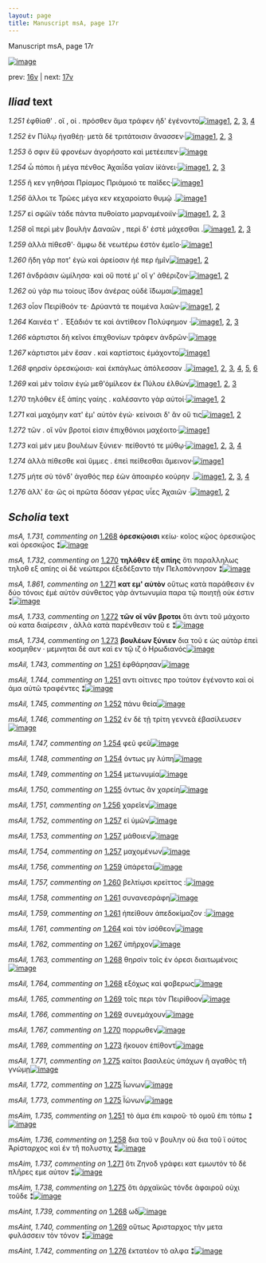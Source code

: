```yaml
---
layout: page
title: Manuscript msA, page 17r
---
```


Manuscript msA, page 17r

[![image](http://www.homermultitext.org/iipsrv?OBJ=IIP,1.0&FIF=/project/homer/pyramidal/deepzoom/hmt/vaimg/2017a/VA017RN_0018.tif&WID=100&CVT=JPEG)](http://www.homermultitext.org/ict2/?urn=urn:cite2:hmt:vaimg.2017a:VA017RN_0018)

prev:  [16v](../16v) | next:  [17v](../17v)

## *Iliad* text

*1.251* <a id="1.251"/> ἐφθίαθ' . οἵ , οἱ . πρόσθεν ἅμα τράφεν ἠδ' ἐγένοντο[![image](http://www.homermultitext.org/iipsrv?OBJ=IIP,1.0&FIF=/project/homer/pyramidal/deepzoom/hmt/vaimg/2017a/VA017RN_0018.tif&RGN=0.181,0.1946,0.358,0.0285&WID=1000&CVT=JPEG)](http://www.homermultitext.org/ict2/?urn=urn:cite2:hmt:vaimg.2017a:VA017RN_0018@0.181,0.1946,0.358,0.0285)[1](#msAil_1.744), [2](#msAil_1.743), [3](#msA_1.720), [4](#msAim_1.735)

*1.252* <a id="1.252"/> ἐν Πύλῳ ἠγαθέῃ· 					μετὰ δὲ τριτάτοισιν ἄνασσεν·[![image](http://www.homermultitext.org/iipsrv?OBJ=IIP,1.0&FIF=/project/homer/pyramidal/deepzoom/hmt/vaimg/2017a/VA017RN_0018.tif&RGN=0.177,0.2134,0.375,0.0285&WID=1000&CVT=JPEG)](http://www.homermultitext.org/ict2/?urn=urn:cite2:hmt:vaimg.2017a:VA017RN_0018@0.177,0.2134,0.375,0.0285)[1](#msA_1.721), [2](#msAil_1.745), [3](#msAil_1.746)

*1.253* <a id="1.253"/> ὅ σφιν ἔϋ φρονέων ἀγορήσατο καὶ μετέειπεν·[![image](http://www.homermultitext.org/iipsrv?OBJ=IIP,1.0&FIF=/project/homer/pyramidal/deepzoom/hmt/vaimg/2017a/VA017RN_0018.tif&RGN=0.177,0.2329,0.338,0.0285&WID=1000&CVT=JPEG)](http://www.homermultitext.org/ict2/?urn=urn:cite2:hmt:vaimg.2017a:VA017RN_0018@0.177,0.2329,0.338,0.0285)

*1.254* <a id="1.254"/> ὦ πόποι ῆ μέγα πένθος Ἀχαιΐδα γαῖαν ἱ̈κάνει·[![image](http://www.homermultitext.org/iipsrv?OBJ=IIP,1.0&FIF=/project/homer/pyramidal/deepzoom/hmt/vaimg/2017a/VA017RN_0018.tif&RGN=0.17,0.2502,0.359,0.0285&WID=1000&CVT=JPEG)](http://www.homermultitext.org/ict2/?urn=urn:cite2:hmt:vaimg.2017a:VA017RN_0018@0.17,0.2502,0.359,0.0285)[1](#msAil_1.748), [2](#msAil_1.749), [3](#msAil_1.747)

*1.255* <a id="1.255"/> ῆ κεν γηθήσαι Πρίαμος 					 Πριάμοιό τε παῖδες·[![image](http://www.homermultitext.org/iipsrv?OBJ=IIP,1.0&FIF=/project/homer/pyramidal/deepzoom/hmt/vaimg/2017a/VA017RN_0018.tif&RGN=0.178,0.269,0.335,0.0285&WID=1000&CVT=JPEG)](http://www.homermultitext.org/ict2/?urn=urn:cite2:hmt:vaimg.2017a:VA017RN_0018@0.178,0.269,0.335,0.0285)[1](#msAil_1.750)

*1.256* <a id="1.256"/> ἄλλοι τε Τρῶες μέγα 					κεν κεχαροίατο θυμῷ .[![image](http://www.homermultitext.org/iipsrv?OBJ=IIP,1.0&FIF=/project/homer/pyramidal/deepzoom/hmt/vaimg/2017a/VA017RN_0018.tif&RGN=0.175,0.2885,0.335,0.0285&WID=1000&CVT=JPEG)](http://www.homermultitext.org/ict2/?urn=urn:cite2:hmt:vaimg.2017a:VA017RN_0018@0.175,0.2885,0.335,0.0285)[1](#msAil_1.751)

*1.257* <a id="1.257"/> εἰ σφῶϊν τάδε πάντα πυθοίατο μαρναμένοιϊν·[![image](http://www.homermultitext.org/iipsrv?OBJ=IIP,1.0&FIF=/project/homer/pyramidal/deepzoom/hmt/vaimg/2017a/VA017RN_0018.tif&RGN=0.175,0.3088,0.36,0.0285&WID=1000&CVT=JPEG)](http://www.homermultitext.org/ict2/?urn=urn:cite2:hmt:vaimg.2017a:VA017RN_0018@0.175,0.3088,0.36,0.0285)[1](#msAil_1.753), [2](#msAil_1.752), [3](#msAil_1.754)

*1.258* <a id="1.258"/> οἳ περὶ μὲν βουλὴν 					 Δαναῶν , περὶ δ' ἐστὲ 					μάχεσθαι .[![image](http://www.homermultitext.org/iipsrv?OBJ=IIP,1.0&FIF=/project/homer/pyramidal/deepzoom/hmt/vaimg/2017a/VA017RN_0018.tif&RGN=0.174,0.3298,0.363,0.0285&WID=1000&CVT=JPEG)](http://www.homermultitext.org/ict2/?urn=urn:cite2:hmt:vaimg.2017a:VA017RN_0018@0.174,0.3298,0.363,0.0285)[1](#msAim_1.736), [2](#msA_1.723), [3](#msAil_1.755)

*1.259* <a id="1.259"/> ἀλλὰ πίθεσθ'· ἄμφω δὲ νεωτέρω ἐστὸν ἐμεῖο·[![image](http://www.homermultitext.org/iipsrv?OBJ=IIP,1.0&FIF=/project/homer/pyramidal/deepzoom/hmt/vaimg/2017a/VA017RN_0018.tif&RGN=0.174,0.3479,0.34,0.0285&WID=1000&CVT=JPEG)](http://www.homermultitext.org/ict2/?urn=urn:cite2:hmt:vaimg.2017a:VA017RN_0018@0.174,0.3479,0.34,0.0285)[1](#msAil_1.756)

*1.260* <a id="1.260"/> ἤδη γάρ ποτ' ἐγὼ καὶ ἀρείοσιν ἠέ περ ἡμῖν[![image](http://www.homermultitext.org/iipsrv?OBJ=IIP,1.0&FIF=/project/homer/pyramidal/deepzoom/hmt/vaimg/2017a/VA017RN_0018.tif&RGN=0.175,0.3659,0.321,0.0293&WID=1000&CVT=JPEG)](http://www.homermultitext.org/ict2/?urn=urn:cite2:hmt:vaimg.2017a:VA017RN_0018@0.175,0.3659,0.321,0.0293)[1](#msAil_1.757), [2](#msA_1.724)

*1.261* <a id="1.261"/> ἀνδράσιν ὡμίλησα· καὶ οὔ ποτέ μ' οἵ γ' ἀθέριζον·[![image](http://www.homermultitext.org/iipsrv?OBJ=IIP,1.0&FIF=/project/homer/pyramidal/deepzoom/hmt/vaimg/2017a/VA017RN_0018.tif&RGN=0.177,0.3869,0.363,0.0293&WID=1000&CVT=JPEG)](http://www.homermultitext.org/ict2/?urn=urn:cite2:hmt:vaimg.2017a:VA017RN_0018@0.177,0.3869,0.363,0.0293)[1](#msAil_1.758), [2](#msAil_1.759)

*1.262* <a id="1.262"/> οὐ γάρ πω τοίους ἴ̈δον ἀνέρας οὐδὲ ἴ̈δωμαι[![image](http://www.homermultitext.org/iipsrv?OBJ=IIP,1.0&FIF=/project/homer/pyramidal/deepzoom/hmt/vaimg/2017a/VA017RN_0018.tif&RGN=0.175,0.4072,0.337,0.0255&WID=1000&CVT=JPEG)](http://www.homermultitext.org/ict2/?urn=urn:cite2:hmt:vaimg.2017a:VA017RN_0018@0.175,0.4072,0.337,0.0255)[1](#msA_1.725)

*1.263* <a id="1.263"/> οἷον Πειρίθοόν τε· 						 Δρύαντά τε ποιμένα λαῶν·[![image](http://www.homermultitext.org/iipsrv?OBJ=IIP,1.0&FIF=/project/homer/pyramidal/deepzoom/hmt/vaimg/2017a/VA017RN_0018.tif&RGN=0.176,0.4275,0.346,0.0255&WID=1000&CVT=JPEG)](http://www.homermultitext.org/ict2/?urn=urn:cite2:hmt:vaimg.2017a:VA017RN_0018@0.176,0.4275,0.346,0.0255)[1](#msAil_1.760), [2](#msA_1.726)

*1.264* <a id="1.264"/> Καινέα τ' . Ἐξάδιόν τε καὶ ἀντίθεον Πολύφημον ·[![image](http://www.homermultitext.org/iipsrv?OBJ=IIP,1.0&FIF=/project/homer/pyramidal/deepzoom/hmt/vaimg/2017a/VA017RN_0018.tif&RGN=0.176,0.4455,0.353,0.0263&WID=1000&CVT=JPEG)](http://www.homermultitext.org/ict2/?urn=urn:cite2:hmt:vaimg.2017a:VA017RN_0018@0.176,0.4455,0.353,0.0263)[1](#msA_1.728), [2](#msA_1.727), [3](#msAil_1.761)

*1.266* <a id="1.266"/> κάρτιστοι δὴ κεῖνοι ἐπιχθονίων τράφεν ἀνδρῶν·[![image](http://www.homermultitext.org/iipsrv?OBJ=IIP,1.0&FIF=/project/homer/pyramidal/deepzoom/hmt/vaimg/2017a/VA017RN_0018.tif&RGN=0.173,0.4643,0.382,0.0293&WID=1000&CVT=JPEG)](http://www.homermultitext.org/ict2/?urn=urn:cite2:hmt:vaimg.2017a:VA017RN_0018@0.173,0.4643,0.382,0.0293)

*1.267* <a id="1.267"/> κάρτιστοι μὲν ἔσαν . καὶ καρτίστοις ἐμάχοντο[![image](http://www.homermultitext.org/iipsrv?OBJ=IIP,1.0&FIF=/project/homer/pyramidal/deepzoom/hmt/vaimg/2017a/VA017RN_0018.tif&RGN=0.173,0.4831,0.338,0.0293&WID=1000&CVT=JPEG)](http://www.homermultitext.org/ict2/?urn=urn:cite2:hmt:vaimg.2017a:VA017RN_0018@0.173,0.4831,0.338,0.0293)[1](#msAil_1.762)

*1.268* <a id="1.268"/> φηρσὶν ὀρεσκῴοισι· καὶ ἐκπάγλως ἀπόλεσσαν .[![image](http://www.homermultitext.org/iipsrv?OBJ=IIP,1.0&FIF=/project/homer/pyramidal/deepzoom/hmt/vaimg/2017a/VA017RN_0018.tif&RGN=0.173,0.5019,0.356,0.0293&WID=1000&CVT=JPEG)](http://www.homermultitext.org/ict2/?urn=urn:cite2:hmt:vaimg.2017a:VA017RN_0018@0.173,0.5019,0.356,0.0293)[1](#msA_1.729), [2](#msAil_1.763), [3](#msAil_1.764), [4](#msA_1.731), [5](#msAint_1.739), [6](#msA_1.730)

*1.269* <a id="1.269"/> καὶ μὲν τοῖσιν ἐγὼ μεθ'ὁμίλεον ἐκ Πύλου ἐλθὼν[![image](http://www.homermultitext.org/iipsrv?OBJ=IIP,1.0&FIF=/project/homer/pyramidal/deepzoom/hmt/vaimg/2017a/VA017RN_0018.tif&RGN=0.172,0.5229,0.365,0.0255&WID=1000&CVT=JPEG)](http://www.homermultitext.org/ict2/?urn=urn:cite2:hmt:vaimg.2017a:VA017RN_0018@0.172,0.5229,0.365,0.0255)[1](#msAil_1.765), [2](#msAint_1.740), [3](#msAil_1.766)

*1.270* <a id="1.270"/> τηλόθεν ἐξ ἀπίης γαίης . καλέσαντο γὰρ αὐτοί·[![image](http://www.homermultitext.org/iipsrv?OBJ=IIP,1.0&FIF=/project/homer/pyramidal/deepzoom/hmt/vaimg/2017a/VA017RN_0018.tif&RGN=0.169,0.5432,0.374,0.0255&WID=1000&CVT=JPEG)](http://www.homermultitext.org/ict2/?urn=urn:cite2:hmt:vaimg.2017a:VA017RN_0018@0.169,0.5432,0.374,0.0255)[1](#msA_1.732), [2](#msAil_1.767)

*1.271* <a id="1.271"/> καὶ μαχόμην κατ' ὲμ' αὐτὸν ἐγώ· κείνοισι δ' ἂν οὔ τις[![image](http://www.homermultitext.org/iipsrv?OBJ=IIP,1.0&FIF=/project/homer/pyramidal/deepzoom/hmt/vaimg/2017a/VA017RN_0018.tif&RGN=0.17,0.5597,0.383,0.0255&WID=1000&CVT=JPEG)](http://www.homermultitext.org/ict2/?urn=urn:cite2:hmt:vaimg.2017a:VA017RN_0018@0.17,0.5597,0.383,0.0255)[1](#msA_1.861), [2](#msAim_1.737)

*1.272* <a id="1.272"/> τῶν . οἳ νῦν βροτοί εἰσιν ἐπιχθόνιοι μαχέοιτο·[![image](http://www.homermultitext.org/iipsrv?OBJ=IIP,1.0&FIF=/project/homer/pyramidal/deepzoom/hmt/vaimg/2017a/VA017RN_0018.tif&RGN=0.17,0.5808,0.364,0.0255&WID=1000&CVT=JPEG)](http://www.homermultitext.org/ict2/?urn=urn:cite2:hmt:vaimg.2017a:VA017RN_0018@0.17,0.5808,0.364,0.0255)[1](#msA_1.733)

*1.273* <a id="1.273"/> καὶ μέν μευ βουλέων ξύνιεν· πείθοντό τε μύθῳ·[![image](http://www.homermultitext.org/iipsrv?OBJ=IIP,1.0&FIF=/project/homer/pyramidal/deepzoom/hmt/vaimg/2017a/VA017RN_0018.tif&RGN=0.17,0.598,0.368,0.0278&WID=1000&CVT=JPEG)](http://www.homermultitext.org/ict2/?urn=urn:cite2:hmt:vaimg.2017a:VA017RN_0018@0.17,0.598,0.368,0.0278)[1](#msAint_1.741), [2](#msAil_1.768), [3](#msAil_1.769), [4](#msA_1.734)

*1.274* <a id="1.274"/> ἀλλὰ πίθεσθε καὶ ὕμμες . ἐπεὶ πείθεσθαι ἄμεινον·[![image](http://www.homermultitext.org/iipsrv?OBJ=IIP,1.0&FIF=/project/homer/pyramidal/deepzoom/hmt/vaimg/2017a/VA017RN_0018.tif&RGN=0.17,0.6176,0.386,0.0278&WID=1000&CVT=JPEG)](http://www.homermultitext.org/ict2/?urn=urn:cite2:hmt:vaimg.2017a:VA017RN_0018@0.17,0.6176,0.386,0.0278)[1](#msAil_1.770)

*1.275* <a id="1.275"/> μήτε σὺ τόνδ' ἀγαθός περ ἐὼν ἀποαιρέο κούρην .[![image](http://www.homermultitext.org/iipsrv?OBJ=IIP,1.0&FIF=/project/homer/pyramidal/deepzoom/hmt/vaimg/2017a/VA017RN_0018.tif&RGN=0.173,0.6379,0.366,0.0248&WID=1000&CVT=JPEG)](http://www.homermultitext.org/ict2/?urn=urn:cite2:hmt:vaimg.2017a:VA017RN_0018@0.173,0.6379,0.366,0.0248)[1](#msAil_1.773), [2](#msAil_1.771), [3](#msAil_1.772), [4](#msAim_1.738)

*1.276* <a id="1.276"/> ἀλλ' ἔα· ὥς οἱ πρῶτα δόσαν γέρας υἷες Ἀχαιῶν ·[![image](http://www.homermultitext.org/iipsrv?OBJ=IIP,1.0&FIF=/project/homer/pyramidal/deepzoom/hmt/vaimg/2017a/VA017RN_0018.tif&RGN=0.173,0.6566,0.365,0.0278&WID=1000&CVT=JPEG)](http://www.homermultitext.org/ict2/?urn=urn:cite2:hmt:vaimg.2017a:VA017RN_0018@0.173,0.6566,0.365,0.0278)[1](#msAil_1.774), [2](#msAint_1.742)

## *Scholia* text

*msA, 1.731, commenting on* [1.268](#1.268)  <a id="msA_1.731"/> **ὀρεσκῴοισι** κείω· κοῖος κῷος ὀρεσικῷος καὶ ὀρεσκῷος ⁑[![image](http://www.homermultitext.org/iipsrv?OBJ=IIP,1.0&FIF=/project/homer/pyramidal/deepzoom/hmt/vaimg/2017a/VA017RN_0018.tif&RGN=0.16101695,0.79170124,0.60648489,0.03015214&WID=1000&CVT=JPEG)](http://www.homermultitext.org/ict2/?urn=urn:cite2:hmt:vaimg.2017a:VA017RN_0018@0.16101695,0.79170124,0.60648489,0.03015214)

*msA, 1.732, commenting on* [1.270](#1.270)  <a id="msA_1.732"/> **τηλόθεν ἐξ απίης** ὅτι παραλληλως τηλοθ εξ απίης οἱ δὲ νεώτεροι ἐξεδέξαντο τὴν Πελοπόννησον ⁑[![image](http://www.homermultitext.org/iipsrv?OBJ=IIP,1.0&FIF=/project/homer/pyramidal/deepzoom/hmt/vaimg/2017a/VA017RN_0018.tif&RGN=0.27266028,0.80414938,0.42262343,0.01742739&WID=1000&CVT=JPEG)](http://www.homermultitext.org/ict2/?urn=urn:cite2:hmt:vaimg.2017a:VA017RN_0018@0.27266028,0.80414938,0.42262343,0.01742739)

*msA, 1.861, commenting on* [1.271](#1.271)  <a id="msA_1.861"/> **κατ εμ' αὐτὸν** οὕτως κατὰ παράθεσιν ἐν δύο τόνοις ἐμὲ αὐτὸν σύνθετος γὰρ ἀντωνυμία παρα τῷ ποιητῇ οὐκ έστιν ⁑[![image](http://www.homermultitext.org/iipsrv?OBJ=IIP,1.0&FIF=/project/homer/pyramidal/deepzoom/hmt/vaimg/2017a/VA017RN_0018.tif&RGN=0.16064849,0.80193638,0.62785556,0.02323651&WID=1000&CVT=JPEG)](http://www.homermultitext.org/ict2/?urn=urn:cite2:hmt:vaimg.2017a:VA017RN_0018@0.16064849,0.80193638,0.62785556,0.02323651)

*msA, 1.733, commenting on* [1.272](#1.272)  <a id="msA_1.733"/> **τῶν οἳ νῦν βροτοι** ὅτι ἀντι τοῦ μάχοιτο οὐ κατα διαίρεσιν , ἀλλὰ κατὰ παρένθεσιν τοῦ ε ⁑[![image](http://www.homermultitext.org/iipsrv?OBJ=IIP,1.0&FIF=/project/homer/pyramidal/deepzoom/hmt/vaimg/2017a/VA017RN_0018.tif&RGN=0.16175387,0.81438451,0.61606485,0.02185339&WID=1000&CVT=JPEG)](http://www.homermultitext.org/ict2/?urn=urn:cite2:hmt:vaimg.2017a:VA017RN_0018@0.16175387,0.81438451,0.61606485,0.02185339)

*msA, 1.734, commenting on* [1.273](#1.273)  <a id="msA_1.734"/> **βουλέων ξύνιεν** δια τοῦ ε ὡς αὐτὰρ ἐπεὶ κοσμηθεν · μεμνηται δὲ αυτ καὶ εν τῷ ιζ ὁ Ηρωδιανός[![image](http://www.homermultitext.org/iipsrv?OBJ=IIP,1.0&FIF=/project/homer/pyramidal/deepzoom/hmt/vaimg/2017a/VA017RN_0018.tif&RGN=0.37030214,0.82268326,0.38983051,0.01493776&WID=1000&CVT=JPEG)](http://www.homermultitext.org/ict2/?urn=urn:cite2:hmt:vaimg.2017a:VA017RN_0018@0.37030214,0.82268326,0.38983051,0.01493776)

*msAil, 1.743, commenting on* [1.251](#1.251)  <a id="msAil_1.743"/> ἐφθάρησαν[![image](http://www.homermultitext.org/iipsrv?OBJ=IIP,1.0&FIF=/project/homer/pyramidal/deepzoom/hmt/vaimg/2017a/VA017RN_0018.tif&RGN=0.19380987,0.18838174,0.05232130,0.01493776&WID=1000&CVT=JPEG)](http://www.homermultitext.org/ict2/?urn=urn:cite2:hmt:vaimg.2017a:VA017RN_0018@0.19380987,0.18838174,0.05232130,0.01493776)

*msAil, 1.744, commenting on* [1.251](#1.251)  <a id="msAil_1.744"/> αντι οίτινες προ τούτον ἐγένοντο καὶ οἱ άμα αὐτῶ τραφέντες ⁑[![image](http://www.homermultitext.org/iipsrv?OBJ=IIP,1.0&FIF=/project/homer/pyramidal/deepzoom/hmt/vaimg/2017a/VA017RN_0018.tif&RGN=0.29918939,0.19059474,0.22586588,0.01244813&WID=1000&CVT=JPEG)](http://www.homermultitext.org/ict2/?urn=urn:cite2:hmt:vaimg.2017a:VA017RN_0018@0.29918939,0.19059474,0.22586588,0.01244813)

*msAil, 1.745, commenting on* [1.252](#1.252)  <a id="msAil_1.745"/> πάνυ θεία[![image](http://www.homermultitext.org/iipsrv?OBJ=IIP,1.0&FIF=/project/homer/pyramidal/deepzoom/hmt/vaimg/2017a/VA017RN_0018.tif&RGN=0.26602800,0.21410788,0.04532056,0.00968188&WID=1000&CVT=JPEG)](http://www.homermultitext.org/ict2/?urn=urn:cite2:hmt:vaimg.2017a:VA017RN_0018@0.26602800,0.21410788,0.04532056,0.00968188)

*msAil, 1.746, commenting on* [1.252](#1.252)  <a id="msAil_1.746"/> ἐν δὲ τῇ τρίτη γεννεᾶ ἐβασίλευσεν[![image](http://www.homermultitext.org/iipsrv?OBJ=IIP,1.0&FIF=/project/homer/pyramidal/deepzoom/hmt/vaimg/2017a/VA017RN_0018.tif&RGN=0.34672071,0.21244813,0.13448784,0.01189488&WID=1000&CVT=JPEG)](http://www.homermultitext.org/ict2/?urn=urn:cite2:hmt:vaimg.2017a:VA017RN_0018@0.34672071,0.21244813,0.13448784,0.01189488)

*msAil, 1.747, commenting on* [1.254](#1.254)  <a id="msAil_1.747"/> φεῦ φεῦ[![image](http://www.homermultitext.org/iipsrv?OBJ=IIP,1.0&FIF=/project/homer/pyramidal/deepzoom/hmt/vaimg/2017a/VA017RN_0018.tif&RGN=0.19786293,0.25034578,0.04053058,0.01355463&WID=1000&CVT=JPEG)](http://www.homermultitext.org/ict2/?urn=urn:cite2:hmt:vaimg.2017a:VA017RN_0018@0.19786293,0.25034578,0.04053058,0.01355463)

*msAil, 1.748, commenting on* [1.254](#1.254)  <a id="msAil_1.748"/> όντως μγ λύπη[![image](http://www.homermultitext.org/iipsrv?OBJ=IIP,1.0&FIF=/project/homer/pyramidal/deepzoom/hmt/vaimg/2017a/VA017RN_0018.tif&RGN=0.27155490,0.24979253,0.06669123,0.01272476&WID=1000&CVT=JPEG)](http://www.homermultitext.org/ict2/?urn=urn:cite2:hmt:vaimg.2017a:VA017RN_0018@0.27155490,0.24979253,0.06669123,0.01272476)

*msAil, 1.749, commenting on* [1.254](#1.254)  <a id="msAil_1.749"/> μετωνυμία[![image](http://www.homermultitext.org/iipsrv?OBJ=IIP,1.0&FIF=/project/homer/pyramidal/deepzoom/hmt/vaimg/2017a/VA017RN_0018.tif&RGN=0.37582903,0.25311203,0.06374355,0.01051176&WID=1000&CVT=JPEG)](http://www.homermultitext.org/ict2/?urn=urn:cite2:hmt:vaimg.2017a:VA017RN_0018@0.37582903,0.25311203,0.06374355,0.01051176)

*msAil, 1.750, commenting on* [1.255](#1.255)  <a id="msAil_1.750"/> όντως ἂν χαρείη[![image](http://www.homermultitext.org/iipsrv?OBJ=IIP,1.0&FIF=/project/homer/pyramidal/deepzoom/hmt/vaimg/2017a/VA017RN_0018.tif&RGN=0.20781135,0.27026279,0.06153279,0.00995851&WID=1000&CVT=JPEG)](http://www.homermultitext.org/ict2/?urn=urn:cite2:hmt:vaimg.2017a:VA017RN_0018@0.20781135,0.27026279,0.06153279,0.00995851)

*msAil, 1.751, commenting on* [1.256](#1.256)  <a id="msAil_1.751"/> χαρεῖεν[![image](http://www.homermultitext.org/iipsrv?OBJ=IIP,1.0&FIF=/project/homer/pyramidal/deepzoom/hmt/vaimg/2017a/VA017RN_0018.tif&RGN=0.38909359,0.29045643,0.03795136,0.01134163&WID=1000&CVT=JPEG)](http://www.homermultitext.org/ict2/?urn=urn:cite2:hmt:vaimg.2017a:VA017RN_0018@0.38909359,0.29045643,0.03795136,0.01134163)

*msAil, 1.752, commenting on* [1.257](#1.257)  <a id="msAil_1.752"/> εἰ ὑμῶν[![image](http://www.homermultitext.org/iipsrv?OBJ=IIP,1.0&FIF=/project/homer/pyramidal/deepzoom/hmt/vaimg/2017a/VA017RN_0018.tif&RGN=0.20154753,0.30926694,0.03574060,0.00968188&WID=1000&CVT=JPEG)](http://www.homermultitext.org/ict2/?urn=urn:cite2:hmt:vaimg.2017a:VA017RN_0018@0.20154753,0.30926694,0.03574060,0.00968188)

*msAil, 1.753, commenting on* [1.257](#1.257)  <a id="msAil_1.753"/> μάθοιεν[![image](http://www.homermultitext.org/iipsrv?OBJ=IIP,1.0&FIF=/project/homer/pyramidal/deepzoom/hmt/vaimg/2017a/VA017RN_0018.tif&RGN=0.36330140,0.30982019,0.04274134,0.01078838&WID=1000&CVT=JPEG)](http://www.homermultitext.org/ict2/?urn=urn:cite2:hmt:vaimg.2017a:VA017RN_0018@0.36330140,0.30982019,0.04274134,0.01078838)

*msAil, 1.754, commenting on* [1.257](#1.257)  <a id="msAil_1.754"/> μαχομένων[![image](http://www.homermultitext.org/iipsrv?OBJ=IIP,1.0&FIF=/project/homer/pyramidal/deepzoom/hmt/vaimg/2017a/VA017RN_0018.tif&RGN=0.43330877,0.30843707,0.05232130,0.01217151&WID=1000&CVT=JPEG)](http://www.homermultitext.org/ict2/?urn=urn:cite2:hmt:vaimg.2017a:VA017RN_0018@0.43330877,0.30843707,0.05232130,0.01217151)

*msAil, 1.756, commenting on* [1.259](#1.259)  <a id="msAil_1.756"/> ὑπάρεται[![image](http://www.homermultitext.org/iipsrv?OBJ=IIP,1.0&FIF=/project/homer/pyramidal/deepzoom/hmt/vaimg/2017a/VA017RN_0018.tif&RGN=0.43404569,0.34854772,0.04605748,0.01106501&WID=1000&CVT=JPEG)](http://www.homermultitext.org/ict2/?urn=urn:cite2:hmt:vaimg.2017a:VA017RN_0018@0.43404569,0.34854772,0.04605748,0.01106501)

*msAil, 1.757, commenting on* [1.260](#1.260)  <a id="msAil_1.757"/> βελτίῳσι κρείττος :[![image](http://www.homermultitext.org/iipsrv?OBJ=IIP,1.0&FIF=/project/homer/pyramidal/deepzoom/hmt/vaimg/2017a/VA017RN_0018.tif&RGN=0.32608696,0.36680498,0.08290346,0.00995851&WID=1000&CVT=JPEG)](http://www.homermultitext.org/ict2/?urn=urn:cite2:hmt:vaimg.2017a:VA017RN_0018@0.32608696,0.36680498,0.08290346,0.00995851)

*msAil, 1.758, commenting on* [1.261](#1.261)  <a id="msAil_1.758"/> συνανεσράφη[![image](http://www.homermultitext.org/iipsrv?OBJ=IIP,1.0&FIF=/project/homer/pyramidal/deepzoom/hmt/vaimg/2017a/VA017RN_0018.tif&RGN=0.27266028,0.38755187,0.06263817,0.01189488&WID=1000&CVT=JPEG)](http://www.homermultitext.org/ict2/?urn=urn:cite2:hmt:vaimg.2017a:VA017RN_0018@0.27266028,0.38755187,0.06263817,0.01189488)

*msAil, 1.759, commenting on* [1.261](#1.261)  <a id="msAil_1.759"/> ἠπείθουν ἀπεδοκίμαζον :[![image](http://www.homermultitext.org/iipsrv?OBJ=IIP,1.0&FIF=/project/homer/pyramidal/deepzoom/hmt/vaimg/2017a/VA017RN_0018.tif&RGN=0.45136330,0.38976487,0.10427413,0.01742739&WID=1000&CVT=JPEG)](http://www.homermultitext.org/ict2/?urn=urn:cite2:hmt:vaimg.2017a:VA017RN_0018@0.45136330,0.38976487,0.10427413,0.01742739)

*msAil, 1.761, commenting on* [1.264](#1.264)  <a id="msAil_1.761"/> καὶ τὸν ἰσόθεον[![image](http://www.homermultitext.org/iipsrv?OBJ=IIP,1.0&FIF=/project/homer/pyramidal/deepzoom/hmt/vaimg/2017a/VA017RN_0018.tif&RGN=0.37767133,0.44426003,0.06153279,0.00995851&WID=1000&CVT=JPEG)](http://www.homermultitext.org/ict2/?urn=urn:cite2:hmt:vaimg.2017a:VA017RN_0018@0.37767133,0.44426003,0.06153279,0.00995851)

*msAil, 1.762, commenting on* [1.267](#1.267)  <a id="msAil_1.762"/> ὑπῆρχον[![image](http://www.homermultitext.org/iipsrv?OBJ=IIP,1.0&FIF=/project/homer/pyramidal/deepzoom/hmt/vaimg/2017a/VA017RN_0018.tif&RGN=0.29182019,0.48354080,0.03610906,0.01078838&WID=1000&CVT=JPEG)](http://www.homermultitext.org/ict2/?urn=urn:cite2:hmt:vaimg.2017a:VA017RN_0018@0.29182019,0.48354080,0.03610906,0.01078838)

*msAil, 1.763, commenting on* [1.268](#1.268)  <a id="msAil_1.763"/> θηρσὶν τοῖς ἐν όρεσι διαιτωμένοις[![image](http://www.homermultitext.org/iipsrv?OBJ=IIP,1.0&FIF=/project/homer/pyramidal/deepzoom/hmt/vaimg/2017a/VA017RN_0018.tif&RGN=0.20191599,0.50262794,0.16801769,0.01244813&WID=1000&CVT=JPEG)](http://www.homermultitext.org/ict2/?urn=urn:cite2:hmt:vaimg.2017a:VA017RN_0018@0.20191599,0.50262794,0.16801769,0.01244813)

*msAil, 1.764, commenting on* [1.268](#1.268)  <a id="msAil_1.764"/> εξόχως καὶ φοβερως[![image](http://www.homermultitext.org/iipsrv?OBJ=IIP,1.0&FIF=/project/homer/pyramidal/deepzoom/hmt/vaimg/2017a/VA017RN_0018.tif&RGN=0.39572587,0.50152144,0.08400884,0.01189488&WID=1000&CVT=JPEG)](http://www.homermultitext.org/ict2/?urn=urn:cite2:hmt:vaimg.2017a:VA017RN_0018@0.39572587,0.50152144,0.08400884,0.01189488)

*msAil, 1.765, commenting on* [1.269](#1.269)  <a id="msAil_1.765"/> τοῖς περι τὸν Πειρίθοον[![image](http://www.homermultitext.org/iipsrv?OBJ=IIP,1.0&FIF=/project/homer/pyramidal/deepzoom/hmt/vaimg/2017a/VA017RN_0018.tif&RGN=0.22144436,0.52143845,0.10648489,0.01106501&WID=1000&CVT=JPEG)](http://www.homermultitext.org/ict2/?urn=urn:cite2:hmt:vaimg.2017a:VA017RN_0018@0.22144436,0.52143845,0.10648489,0.01106501)

*msAil, 1.766, commenting on* [1.269](#1.269)  <a id="msAil_1.766"/> συνεμάχουν[![image](http://www.homermultitext.org/iipsrv?OBJ=IIP,1.0&FIF=/project/homer/pyramidal/deepzoom/hmt/vaimg/2017a/VA017RN_0018.tif&RGN=0.36182756,0.52088520,0.05563744,0.00995851&WID=1000&CVT=JPEG)](http://www.homermultitext.org/ict2/?urn=urn:cite2:hmt:vaimg.2017a:VA017RN_0018@0.36182756,0.52088520,0.05563744,0.00995851)

*msAil, 1.767, commenting on* [1.270](#1.270)  <a id="msAil_1.767"/> πορρωθεν[![image](http://www.homermultitext.org/iipsrv?OBJ=IIP,1.0&FIF=/project/homer/pyramidal/deepzoom/hmt/vaimg/2017a/VA017RN_0018.tif&RGN=0.20596905,0.54273859,0.04753132,0.00968188&WID=1000&CVT=JPEG)](http://www.homermultitext.org/ict2/?urn=urn:cite2:hmt:vaimg.2017a:VA017RN_0018@0.20596905,0.54273859,0.04753132,0.00968188)

*msAil, 1.769, commenting on* [1.273](#1.273)  <a id="msAil_1.769"/> ἤκουον ἐπίθοντ[![image](http://www.homermultitext.org/iipsrv?OBJ=IIP,1.0&FIF=/project/homer/pyramidal/deepzoom/hmt/vaimg/2017a/VA017RN_0018.tif&RGN=0.34450995,0.59751037,0.07111275,0.01189488&WID=1000&CVT=JPEG)](http://www.homermultitext.org/ict2/?urn=urn:cite2:hmt:vaimg.2017a:VA017RN_0018@0.34450995,0.59751037,0.07111275,0.01189488)

*msAil, 1.771, commenting on* [1.275](#1.275)  <a id="msAil_1.771"/> καίτοι βασιλεὺς ὑπάχων ῆ αγαθὸς τῆ γνώμῃ[![image](http://www.homermultitext.org/iipsrv?OBJ=IIP,1.0&FIF=/project/homer/pyramidal/deepzoom/hmt/vaimg/2017a/VA017RN_0018.tif&RGN=0.29918939,0.63789765,0.19749447,0.00885201&WID=1000&CVT=JPEG)](http://www.homermultitext.org/ict2/?urn=urn:cite2:hmt:vaimg.2017a:VA017RN_0018@0.29918939,0.63789765,0.19749447,0.00885201)

*msAil, 1.772, commenting on* [1.275](#1.275)  <a id="msAil_1.772"/> Ϊωνων[![image](http://www.homermultitext.org/iipsrv?OBJ=IIP,1.0&FIF=/project/homer/pyramidal/deepzoom/hmt/vaimg/2017a/VA017RN_0018.tif&RGN=0.45320560,0.63319502,0.02984525,0.00608575&WID=1000&CVT=JPEG)](http://www.homermultitext.org/ict2/?urn=urn:cite2:hmt:vaimg.2017a:VA017RN_0018@0.45320560,0.63319502,0.02984525,0.00608575)

*msAil, 1.773, commenting on* [1.275](#1.275)  <a id="msAil_1.773"/> Ϊώνων[![image](http://www.homermultitext.org/iipsrv?OBJ=IIP,1.0&FIF=/project/homer/pyramidal/deepzoom/hmt/vaimg/2017a/VA017RN_0018.tif&RGN=0.50921150,0.63623790,0.02947679,0.00968188&WID=1000&CVT=JPEG)](http://www.homermultitext.org/ict2/?urn=urn:cite2:hmt:vaimg.2017a:VA017RN_0018@0.50921150,0.63623790,0.02947679,0.00968188)

*msAim, 1.735, commenting on* [1.251](#1.251)  <a id="msAim_1.735"/> τὸ άμα ἐπι καιροῦ· τὸ ομοῦ ἐπι τόπω ⁑[![image](http://www.homermultitext.org/iipsrv?OBJ=IIP,1.0&FIF=/project/homer/pyramidal/deepzoom/hmt/vaimg/2017a/VA017RN_0018.tif&RGN=0.53537214,0.20000000,0.04310980,0.04149378&WID=1000&CVT=JPEG)](http://www.homermultitext.org/ict2/?urn=urn:cite2:hmt:vaimg.2017a:VA017RN_0018@0.53537214,0.20000000,0.04310980,0.04149378)

*msAim, 1.736, commenting on* [1.258](#1.258)  <a id="msAim_1.736"/> δια τοῦ ν βουλην οὐ δια τοῦ ϊ ούτος Ἀρίσταρχος καὶ ἐν τῆ πολυστιχ ⁑[![image](http://www.homermultitext.org/iipsrv?OBJ=IIP,1.0&FIF=/project/homer/pyramidal/deepzoom/hmt/vaimg/2017a/VA017RN_0018.tif&RGN=0.52100221,0.33803596,0.05232130,0.05781466&WID=1000&CVT=JPEG)](http://www.homermultitext.org/ict2/?urn=urn:cite2:hmt:vaimg.2017a:VA017RN_0018@0.52100221,0.33803596,0.05232130,0.05781466)

*msAim, 1.737, commenting on* [1.271](#1.271)  <a id="msAim_1.737"/> ὅτι Ζηνοδ γράφει κατ εμωυτόν τὸ δὲ πλῆρες εμε αὐτον ⁑[![image](http://www.homermultitext.org/iipsrv?OBJ=IIP,1.0&FIF=/project/homer/pyramidal/deepzoom/hmt/vaimg/2017a/VA017RN_0018.tif&RGN=0.53205601,0.56403873,0.04347826,0.04536653&WID=1000&CVT=JPEG)](http://www.homermultitext.org/ict2/?urn=urn:cite2:hmt:vaimg.2017a:VA017RN_0018@0.53205601,0.56403873,0.04347826,0.04536653)

*msAim, 1.738, commenting on* [1.275](#1.275)  <a id="msAim_1.738"/> ὅτι ἀρχαϊκῶς τόνδε ἀφαιροῦ οὐχι τοῦδε ⁑[![image](http://www.homermultitext.org/iipsrv?OBJ=IIP,1.0&FIF=/project/homer/pyramidal/deepzoom/hmt/vaimg/2017a/VA017RN_0018.tif&RGN=0.52579219,0.64038728,0.04495210,0.06058091&WID=1000&CVT=JPEG)](http://www.homermultitext.org/ict2/?urn=urn:cite2:hmt:vaimg.2017a:VA017RN_0018@0.52579219,0.64038728,0.04495210,0.06058091)

*msAint, 1.739, commenting on* [1.268](#1.268)  <a id="msAint_1.739"/> ωδ[![image](http://www.homermultitext.org/iipsrv?OBJ=IIP,1.0&FIF=/project/homer/pyramidal/deepzoom/hmt/vaimg/2017a/VA017RN_0018.tif&RGN=0.14812085,0.50539419,0.02284451,0.01742739&WID=1000&CVT=JPEG)](http://www.homermultitext.org/ict2/?urn=urn:cite2:hmt:vaimg.2017a:VA017RN_0018@0.14812085,0.50539419,0.02284451,0.01742739)

*msAint, 1.740, commenting on* [1.269](#1.269)  <a id="msAint_1.740"/> οὕτως Ἀρισταρχος τὴν μετα φυλάσσειν τὸν τόνον ⁑[![image](http://www.homermultitext.org/iipsrv?OBJ=IIP,1.0&FIF=/project/homer/pyramidal/deepzoom/hmt/vaimg/2017a/VA017RN_0018.tif&RGN=0.12343405,0.52558783,0.05490052,0.04840941&WID=1000&CVT=JPEG)](http://www.homermultitext.org/ict2/?urn=urn:cite2:hmt:vaimg.2017a:VA017RN_0018@0.12343405,0.52558783,0.05490052,0.04840941)

*msAint, 1.742, commenting on* [1.276](#1.276)  <a id="msAint_1.742"/> ἐκτατέον τὸ αλφα ⁑[![image](http://www.homermultitext.org/iipsrv?OBJ=IIP,1.0&FIF=/project/homer/pyramidal/deepzoom/hmt/vaimg/2017a/VA017RN_0018.tif&RGN=0.12453943,0.66224066,0.04974208,0.02323651&WID=1000&CVT=JPEG)](http://www.homermultitext.org/ict2/?urn=urn:cite2:hmt:vaimg.2017a:VA017RN_0018@0.12453943,0.66224066,0.04974208,0.02323651)